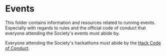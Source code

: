 # Events

This folder contains information and resources related to running events. Especially with regards to rules and the official code of conduct that everyone attending the Society's events must abide by.

Everyone attending the Society's hackathons must abide by the [Hack Code of Conduct](https://hackcodeofconduct.org/).